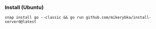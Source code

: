 ### Install (Ubuntu)
```
snap install go --classic && go run github.com/mikerybka/install-serverd@latest
```